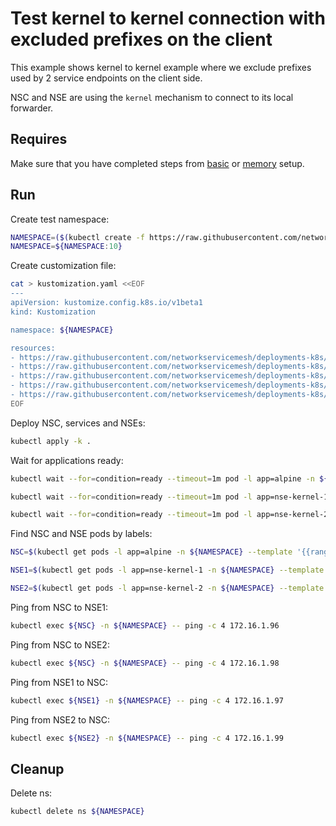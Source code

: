 # Test kernel to kernel connection with excluded prefixes on the client

This example shows kernel to kernel example where we exclude prefixes used by 2 service endpoints on the client side. 

NSC and NSE are using the `kernel` mechanism to connect to its local forwarder.

## Requires

Make sure that you have completed steps from [basic](../../basic) or [memory](../../memory) setup.

## Run

Create test namespace:
```bash
NAMESPACE=($(kubectl create -f https://raw.githubusercontent.com/networkservicemesh/deployments-k8s/419dfc2a7bce95320bf87f8f6d3c301c4ef46bff/examples/use-cases/namespace.yaml)[0])
NAMESPACE=${NAMESPACE:10}
```

Create customization file:
```bash
cat > kustomization.yaml <<EOF
---
apiVersion: kustomize.config.k8s.io/v1beta1
kind: Kustomization

namespace: ${NAMESPACE}

resources:
- https://raw.githubusercontent.com/networkservicemesh/deployments-k8s/419dfc2a7bce95320bf87f8f6d3c301c4ef46bff/examples/features/exclude-prefixes-client/test-client.yaml
- https://raw.githubusercontent.com/networkservicemesh/deployments-k8s/419dfc2a7bce95320bf87f8f6d3c301c4ef46bff/examples/features/exclude-prefixes-client/nsm-service-1.yaml
- https://raw.githubusercontent.com/networkservicemesh/deployments-k8s/419dfc2a7bce95320bf87f8f6d3c301c4ef46bff/examples/features/exclude-prefixes-client/nsm-service-2.yaml
- https://raw.githubusercontent.com/networkservicemesh/deployments-k8s/419dfc2a7bce95320bf87f8f6d3c301c4ef46bff/examples/features/exclude-prefixes-client/nse-kernel-1.yaml
- https://raw.githubusercontent.com/networkservicemesh/deployments-k8s/419dfc2a7bce95320bf87f8f6d3c301c4ef46bff/examples/features/exclude-prefixes-client/nse-kernel-2.yaml
EOF
```

Deploy NSC, services and NSEs:
```bash
kubectl apply -k .
```

Wait for applications ready:
```bash
kubectl wait --for=condition=ready --timeout=1m pod -l app=alpine -n ${NAMESPACE}
```
```bash
kubectl wait --for=condition=ready --timeout=1m pod -l app=nse-kernel-1 -n ${NAMESPACE}
```
```bash
kubectl wait --for=condition=ready --timeout=1m pod -l app=nse-kernel-2 -n ${NAMESPACE}
```

Find NSC and NSE pods by labels:
```bash
NSC=$(kubectl get pods -l app=alpine -n ${NAMESPACE} --template '{{range .items}}{{.metadata.name}}{{"\n"}}{{end}}')
```
```bash
NSE1=$(kubectl get pods -l app=nse-kernel-1 -n ${NAMESPACE} --template '{{range .items}}{{.metadata.name}}{{"\n"}}{{end}}')
```
```bash
NSE2=$(kubectl get pods -l app=nse-kernel-2 -n ${NAMESPACE} --template '{{range .items}}{{.metadata.name}}{{"\n"}}{{end}}')
```

Ping from NSC to NSE1:
```bash
kubectl exec ${NSC} -n ${NAMESPACE} -- ping -c 4 172.16.1.96
```

Ping from NSC to NSE2:
```bash
kubectl exec ${NSC} -n ${NAMESPACE} -- ping -c 4 172.16.1.98
```

Ping from NSE1 to NSC:
```bash
kubectl exec ${NSE1} -n ${NAMESPACE} -- ping -c 4 172.16.1.97
```

Ping from NSE2 to NSC:
```bash
kubectl exec ${NSE2} -n ${NAMESPACE} -- ping -c 4 172.16.1.99
```

## Cleanup

Delete ns:
```bash
kubectl delete ns ${NAMESPACE}
```
